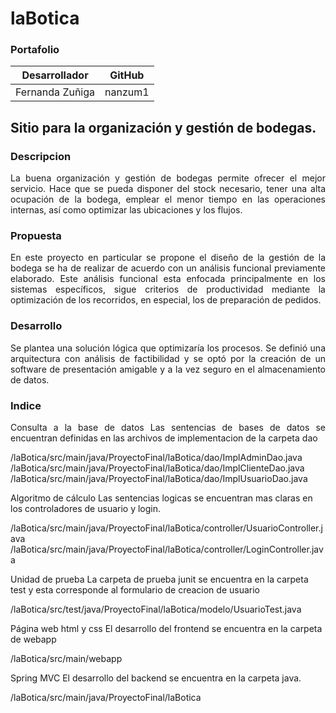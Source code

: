 # laBotica
### Portafolio

|Desarrollador|GitHub|
|-------|---|
|Fernanda Zuñiga|nanzum1|

## Sitio para la organización y gestión de bodegas.

### Descripcion

<p style="text-align: justify;">La buena organización y gestión de bodegas permite ofrecer el mejor servicio. Hace que se pueda disponer del stock necesario, tener una alta ocupación de la bodega, emplear el menor tiempo en las operaciones internas, así como optimizar las ubicaciones y los flujos.  
</p>

### Propuesta

<p style="text-align: justify;">
En este proyecto en particular se propone el diseño de la gestión de la bodega se ha de realizar de acuerdo con un análisis funcional previamente elaborado. Este análisis funcional esta enfocada principalmente en los sistemas específicos, sigue criterios de productividad mediante la optimización de los recorridos, en especial, los de preparación de pedidos.
</p>


### Desarrollo

<p style="text-align: justify;">
Se plantea una solución lógica que optimizaría los procesos. Se definió una arquitectura con análisis de factibilidad y se optó por la creación de un software de presentación amigable y a la vez seguro en el almacenamiento de datos.
</p>


### Indice

<p style="text-align: justify;">
Consulta a la base de datos
Las sentencias de bases de datos se encuentran definidas en las archivos de implementacion de la carpeta dao

/laBotica/src/main/java/ProyectoFinal/laBotica/dao/ImplAdminDao.java
/laBotica/src/main/java/ProyectoFinal/laBotica/dao/ImplClienteDao.java
/laBotica/src/main/java/ProyectoFinal/laBotica/dao/ImplUsuarioDao.java

Algoritmo de cálculo 
Las sentencias logicas se encuentran mas claras en los controladores de usuario y login. 

/laBotica/src/main/java/ProyectoFinal/laBotica/controller/UsuarioController.java
/laBotica/src/main/java/ProyectoFinal/laBotica/controller/LoginController.java

Unidad de prueba
La carpeta de prueba junit se encuentra en la carpeta test y esta corresponde al formulario de creacion de usuario

/laBotica/src/test/java/ProyectoFinal/laBotica/modelo/UsuarioTest.java

Página web html y css
El desarrollo del frontend se encuentra en la carpeta de webapp 

/laBotica/src/main/webapp

Spring MVC
El desarrollo del backend se encuentra en la carpeta java.

/laBotica/src/main/java/ProyectoFinal/laBotica
</p>

